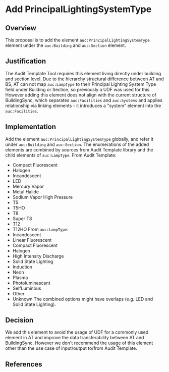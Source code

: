 # Add PrincipalLightingSystemType

## Overview

This proposal is to add the element `auc:PrincipalLightingSystemType` element under the `auc:Building` and `auc:Section` element.

## Justification

The Audit Template Tool requires this element living directly under building and section level. Due to the hierarchy structural difference between AT and BS, AT can not map `auc:LampType` to their Principal Lighting System Type field under Building or Section, so previously a UDF was used for this. However adding this element does not align with the current structure of BuildingSync, which separates `auc:Facilities` and `auc:Systems` and applies relationship via linking elements - it introduces a "system" element into the `auc:Facilities`.

## Implementation

Add the element `auc:PrincipalLightingSystemType` globally, and refer it under `auc:Building` and `auc:Section`.
The enumerations of the added elements are combined by sources from Audit Template library and the child elements of `auc:LampType`.
From Audit Template:

- Compact Fluorescent
- Halogen
- Incandescent
- LED
- Mercury Vapor
- Metal Halide
- Sodium Vapor High Pressure
- T5
- T5HO
- T8
- Super T8
- T12
- T12HO
  From `auc:LampType`:
- Incandescent
- Linear Fluorescent
- Compact Fluorescent
- Halogen
- High Intensity Discharge
- Solid State Lighting
- Induction
- Neon
- Plasma
- Photoluminescent
- SelfLuminous
- Other
- Unknown
  The combined options might have overlaps (e.g. LED and Solid State Lighting).

## Decision

We add this element to avoid the usage of UDF for a commonly used element in AT and improve the data transferability between AT and BuildingSync. However we don't recommend the usage of this element other than the use case of input/output to/from Audit Template.

## References
